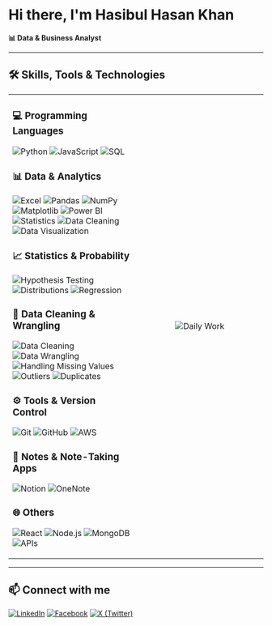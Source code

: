 # Hi there, I'm Hasibul Hasan Khan

**📊 Data & Business Analyst**

---
## 🛠️ Skills, Tools & Technologies

<table style="width: 100%;">
<tr>
<td style="vertical-align: middle;">

### 💻 Programming Languages
![Python](https://img.shields.io/badge/-Python-000?&logo=Python)
![JavaScript](https://img.shields.io/badge/-JavaScript-000?&logo=JavaScript)
![SQL](https://img.shields.io/badge/-SQL-000?&logo=MySQL)

### 📊 Data & Analytics
![Excel](https://img.shields.io/badge/-Excel-000?&logo=microsoft-excel)
![Pandas](https://img.shields.io/badge/-Pandas-000?&logo=pandas)
![NumPy](https://img.shields.io/badge/-NumPy-000?&logo=numpy)
![Matplotlib](https://img.shields.io/badge/-Matplotlib-000?&logo=plotly)
![Power BI](https://img.shields.io/badge/-Power%20BI-000?&logo=Power-BI&logoColor=F2C811)
![Statistics](https://img.shields.io/badge/-Statistics-000?&logo=google-analytics&logoColor=white)
![Data Cleaning](https://img.shields.io/badge/-Data%20Cleaning-000?&logo=databricks)
![Data Visualization](https://img.shields.io/badge/-Data%20Visualization-000?&logo=tableau)

### 📈 Statistics & Probability
![Hypothesis Testing](https://img.shields.io/badge/-Hypothesis%20Testing-000?&logo=google-analytics) 
![Distributions](https://img.shields.io/badge/-Distributions-000?&logo=google-analytics) 
![Regression](https://img.shields.io/badge/-Regression-000?&logo=google-analytics) 

### 🧹 Data Cleaning & Wrangling
![Data Cleaning](https://img.shields.io/badge/-Data%20Cleaning-000?&logo=databricks) 
![Data Wrangling](https://img.shields.io/badge/-Data%20Wrangling-000?&logo=tableau) 
![Handling Missing Values](https://img.shields.io/badge/-Missing%20Values-000?&logo=google-analytics) 
![Outliers](https://img.shields.io/badge/-Outliers-000?&logo=google-analytics) 
![Duplicates](https://img.shields.io/badge/-Duplicates-000?&logo=google-analytics) 

### ⚙️ Tools & Version Control
![Git](https://img.shields.io/badge/-Git-000?&logo=Git)
![GitHub](https://img.shields.io/badge/-GitHub-000?&logo=GitHub)
![AWS](https://img.shields.io/badge/-AWS-000?&logo=Amazon-AWS) 

### 📝 Notes & Note-Taking Apps
![Notion](https://img.shields.io/badge/-Notion-000?&logo=Notion&logoColor=white) 
![OneNote](https://img.shields.io/badge/-OneNote-000?&logo=Microsoft-OneNote&logoColor=purple)

### 🌐 Others
![React](https://img.shields.io/badge/-React-000?&logo=React)
![Node.js](https://img.shields.io/badge/-Node.js-000?&logo=Node.js)
![MongoDB](https://img.shields.io/badge/-MongoDB-000?&logo=MongoDB&logoColor=47A248)
![APIs](https://img.shields.io/badge/-APIs-000?&logo=Swagger)

</td>

<td style="vertical-align: middle; text-align: center; width: 50%;">
<img src="https://i.imgur.com/uhZdH9C.gif" alt="Daily Work" style="max-width: 100%; height: auto;" />
</td>
</tr>
</table>

---

## 📫 Connect with me
[![LinkedIn](https://img.shields.io/badge/-LinkedIn-000?&logo=LinkedIn&logoColor=0A66C2)](https://www.linkedin.com/in/hasibulhasankhan/)
[![Facebook](https://img.shields.io/badge/-Facebook-000?&logo=Facebook&logoColor=1877F2)](https://www.facebook.com/hasibulhasankhan2/)
[![X (Twitter)](https://img.shields.io/badge/-X-000?&logo=X&logoColor=white)](https://x.com/Hasib2277)

